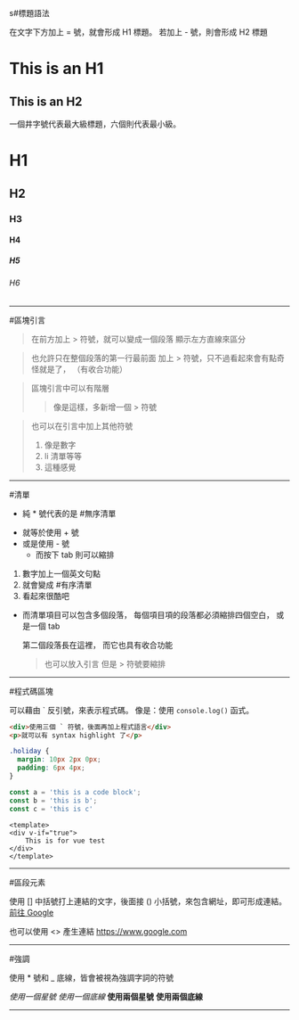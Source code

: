 s#標題語法

在文字下方加上 = 號，就會形成 H1 標題。
若加上 - 號，則會形成 H2 標題

This is an H1
=
This is an H2
---

一個井字號代表最大級標題，六個則代表最小級。
# H1
## H2
### H3
#### H4
##### H5
###### H6

---

#區塊引言

> 在前方加上 > 符號，就可以變成一個段落
> 顯示左方直線來區分

> 也允許只在整個段落的第一行最前面
 加上 > 符號，只不過看起來會有點奇怪就是了，
 （有收合功能）

> 區塊引言中可以有階層
> > 像是這樣，多新增一個 > 符號

> 也可以在引言中加上其他符號
> 1. 像是數字
> 2. li 清單等等
> 3. 這種感覺

---
#清單

* 純 * 號代表的是 #無序清單
+ 就等於使用 + 號
+ 或是使用 - 號
	+ 而按下 tab 則可以縮排

1. 數字加上一個英文句點
2. 就會變成 #有序清單
3. 看起來很酷吧

-   而清單項目可以包含多個段落，
	每個項目項的段落都必須縮排四個空白，
	或是一個 tab
	
	第二個段落長在這裡，
	而它也具有收合功能
	> 也可以放入引言
	> 但是 > 符號要縮排

---

#程式碼區塊

可以藉由 \` 反引號，來表示程式碼。 
像是：使用 `console.log()` 函式。

```html
<div>使用三個 ` 符號，後面再加上程式語言</div>
<p>就可以有 syntax highlight 了</p>
```

```css
.holiday {
  margin: 10px 2px 0px;
  padding: 6px 4px;
}
```

```js
const a = 'this is a code block';
const b = 'this is b';
const c = 'this is c'
```

```vue
<template>
<div v-if="true">
	This is for vue test
</div>
</template>
```
 
---

#區段元素

使用 [] 中括號打上連結的文字，後面接 () 小括號，來包含網址，即可形成連結。
[前往 Google](https://www.google.com/ "Google")

也可以使用 <> 產生連結 
<https://www.google.com>

---

#強調

使用 * 號和 _ 底線，皆會被視為強調字詞的符號

*使用一個星號*  _使用一個底線_
**使用兩個星號**  __使用兩個底線__

---


